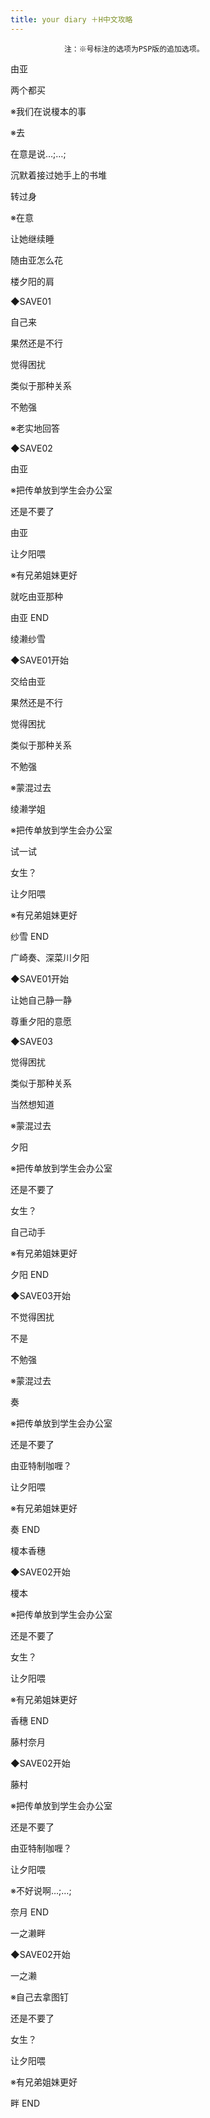 ```yaml
---
title: your diary ＋H中文攻略
---
```


                注：※号标注的选项为PSP版的追加选项。



由亚



两个都买

※我们在说榎本的事

※去

在意是说…;…;

沉默着接过她手上的书堆

转过身

※在意

让她继续睡

随由亚怎么花

楼夕阳的肩

◆SAVE01

自己来

果然还是不行

觉得困扰

类似于那种关系

不勉强

※老实地回答

◆SAVE02

由亚

※把传单放到学生会办公室

还是不要了

由亚

让夕阳喂

※有兄弟姐妹更好

就吃由亚那种



由亚 END



绫濑纱雪



◆SAVE01开始

交给由亚

果然还是不行

觉得困扰

类似于那种关系

不勉强

※蒙混过去

绫濑学姐

※把传单放到学生会办公室

试一试

女生？

让夕阳喂

※有兄弟姐妹更好



纱雪 END



广崎奏、深菜川夕阳



◆SAVE01开始

让她自己静一静

尊重夕阳的意愿

◆SAVE03

觉得困扰

类似于那种关系

当然想知道

※蒙混过去

夕阳

※把传单放到学生会办公室

还是不要了

女生？

自己动手

※有兄弟姐妹更好



夕阳 END



◆SAVE03开始

不觉得困扰

不是

不勉强

※蒙混过去

奏

※把传单放到学生会办公室

还是不要了

由亚特制咖喱？

让夕阳喂

※有兄弟姐妹更好



奏 END



榎本香穗



◆SAVE02开始

榎本

※把传单放到学生会办公室

还是不要了

女生？

让夕阳喂

※有兄弟姐妹更好



香穗 END



藤村奈月



◆SAVE02开始

藤村

※把传单放到学生会办公室

还是不要了

由亚特制咖喱？

让夕阳喂

※不好说啊…;…;



奈月 END



一之濑畔



◆SAVE02开始

一之濑

※自己去拿图钉

还是不要了

女生？

让夕阳喂

※有兄弟姐妹更好



畔 END


              
